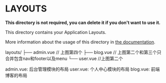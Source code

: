 # LAYOUTS

**This directory is not required, you can delete it if you don't want to use it.**

This directory contains your Application Layouts.

More information about the usage of this directory in [the documentation](https://nuxtjs.org/guide/views#layouts).

layouts/
├── admin.vue // 上图第四个
├── blog.vue // 上图第二个和第三个只合并包含nav和footer以及menu
└── user.vue //上图第二个

admin.vue: 后台管理模块的布局
user.vue: 个人中心模块的布局
blog.vue: 前端博客的布局

